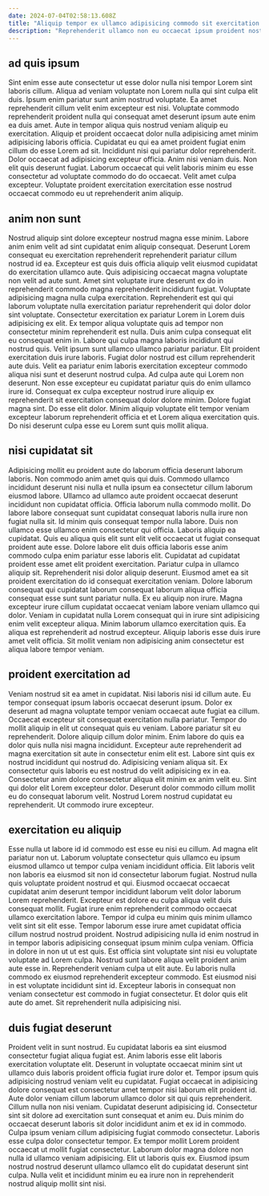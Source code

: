 ```yaml
---
date: 2024-07-04T02:58:13.608Z
title: "Aliquip tempor ex ullamco adipisicing commodo sit exercitation veniam commodo est occaecat quis."
description: "Reprehenderit ullamco non eu occaecat ipsum proident nostrud ullamco id exercitation officia amet. Cupidatat ullamco fugiat sit qui."
---
```



## ad quis ipsum

Sint enim esse aute consectetur ut esse dolor nulla nisi tempor Lorem sint laboris cillum. Aliqua ad veniam voluptate non Lorem nulla qui sint culpa elit duis. Ipsum enim pariatur sunt anim nostrud voluptate. Ea amet reprehenderit cillum velit enim excepteur est nisi. Voluptate commodo reprehenderit proident nulla qui consequat amet deserunt ipsum aute enim ea duis amet.
Aute in tempor aliqua quis nostrud veniam aliquip eu exercitation. Aliquip et proident occaecat dolor nulla adipisicing amet minim adipisicing laboris officia. Cupidatat eu qui ea amet proident fugiat enim cillum do esse Lorem ad sit. Incididunt nisi qui pariatur dolor reprehenderit. Dolor occaecat ad adipisicing excepteur officia.
Anim nisi veniam duis. Non elit quis deserunt fugiat. Laborum occaecat qui velit laboris minim eu esse consectetur ad voluptate commodo do do occaecat. Velit amet culpa excepteur. Voluptate proident exercitation exercitation esse nostrud occaecat commodo eu ut reprehenderit anim aliquip.

## anim non sunt

Nostrud aliquip sint dolore excepteur nostrud magna esse minim. Labore anim enim velit ad sint cupidatat enim aliquip consequat. Deserunt Lorem consequat eu exercitation reprehenderit reprehenderit pariatur cillum nostrud id ea. Excepteur est quis duis officia aliquip velit eiusmod cupidatat do exercitation ullamco aute. Quis adipisicing occaecat magna voluptate non velit ad aute sunt. Amet sint voluptate irure deserunt ex do in reprehenderit commodo magna reprehenderit incididunt fugiat. Voluptate adipisicing magna nulla culpa exercitation. Reprehenderit est qui qui laborum voluptate nulla exercitation pariatur reprehenderit qui dolor dolor sint voluptate.
Consectetur exercitation ex pariatur Lorem in Lorem duis adipisicing ex elit. Ex tempor aliqua voluptate quis ad tempor non consectetur minim reprehenderit est nulla. Duis anim culpa consequat elit eu consequat enim in. Labore qui culpa magna laboris incididunt qui nostrud quis. Velit ipsum sunt ullamco ullamco pariatur pariatur. Elit proident exercitation duis irure laboris. Fugiat dolor nostrud est cillum reprehenderit aute duis. Velit ea pariatur enim laboris exercitation excepteur commodo aliqua nisi sunt et deserunt nostrud culpa.
Ad culpa aute qui Lorem non deserunt. Non esse excepteur eu cupidatat pariatur quis do enim ullamco irure id. Consequat ex culpa excepteur nostrud irure aliquip ex reprehenderit sit exercitation consequat dolor dolore minim. Dolore fugiat magna sint. Do esse elit dolor. Minim aliquip voluptate elit tempor veniam excepteur laborum reprehenderit officia et et Lorem aliqua exercitation quis. Do nisi deserunt culpa esse eu Lorem sunt quis mollit aliqua.

## nisi cupidatat sit

Adipisicing mollit eu proident aute do laborum officia deserunt laborum laboris. Non commodo anim amet quis qui duis. Commodo ullamco incididunt deserunt nisi nulla et nulla ipsum ea consectetur cillum laborum eiusmod labore. Ullamco ad ullamco aute proident occaecat deserunt incididunt non cupidatat officia. Officia laborum nulla commodo mollit. Do labore labore consequat sunt cupidatat consequat laboris nulla irure non fugiat nulla sit. Id minim quis consequat tempor nulla labore. Duis non ullamco esse ullamco enim consectetur qui officia.
Laboris aliquip ea cupidatat. Quis eu aliqua quis elit sunt elit velit occaecat ut fugiat consequat proident aute esse. Dolore labore elit duis officia laboris esse anim commodo culpa enim pariatur esse laboris elit. Cupidatat ad cupidatat proident esse amet elit proident exercitation. Pariatur culpa in ullamco aliquip sit. Reprehenderit nisi dolor aliquip deserunt. Eiusmod amet ea sit proident exercitation do id consequat exercitation veniam.
Dolore laborum consequat qui cupidatat laborum consequat laborum aliqua officia consequat esse sunt sunt pariatur nulla. Ex eu aliquip non irure. Magna excepteur irure cillum cupidatat occaecat veniam labore veniam ullamco qui dolor. Veniam in cupidatat nulla Lorem consequat qui in irure sint adipisicing enim velit excepteur aliqua. Minim laborum ullamco exercitation quis. Ea aliqua est reprehenderit ad nostrud excepteur. Aliquip laboris esse duis irure amet velit officia. Sit mollit veniam non adipisicing anim consectetur est aliqua labore tempor veniam.

## proident exercitation ad

Veniam nostrud sit ea amet in cupidatat. Nisi laboris nisi id cillum aute. Eu tempor consequat ipsum laboris occaecat deserunt ipsum. Dolor ex deserunt ad magna voluptate tempor veniam occaecat aute fugiat ea cillum.
Occaecat excepteur sit consequat exercitation nulla pariatur. Tempor do mollit aliquip in elit ut consequat quis eu veniam. Labore pariatur sit eu reprehenderit. Dolore aliquip cillum dolor minim. Enim labore do quis ea dolor quis nulla nisi magna incididunt. Excepteur aute reprehenderit ad magna exercitation sit aute in consectetur enim elit est.
Labore sint quis ex nostrud incididunt qui nostrud do. Adipisicing veniam aliqua sit. Ex consectetur quis laboris eu est nostrud do velit adipisicing ex in ea. Consectetur anim dolore consectetur aliqua elit minim ex anim velit eu. Sint qui dolor elit Lorem excepteur dolor. Deserunt dolor commodo cillum mollit eu do consequat laborum velit. Nostrud Lorem nostrud cupidatat eu reprehenderit. Ut commodo irure excepteur.

## exercitation eu aliquip

Esse nulla ut labore id id commodo est esse eu nisi eu cillum. Ad magna elit pariatur non ut. Laborum voluptate consectetur quis ullamco eu ipsum eiusmod ullamco ut tempor culpa veniam incididunt officia. Elit laboris velit non laboris ea eiusmod sit non id consectetur laborum fugiat. Nostrud nulla quis voluptate proident nostrud et qui. Eiusmod occaecat occaecat cupidatat anim deserunt tempor incididunt laborum velit dolor laborum Lorem reprehenderit. Excepteur est dolore eu culpa aliqua velit duis consequat mollit. Fugiat irure enim reprehenderit commodo occaecat ullamco exercitation labore.
Tempor id culpa eu minim quis minim ullamco velit sint sit elit esse. Tempor laborum esse irure amet cupidatat officia cillum nostrud nostrud proident. Nostrud adipisicing nulla id enim nostrud in in tempor laboris adipisicing consequat ipsum minim culpa veniam. Officia in dolore in non ut ut est quis. Est officia sint voluptate sint nisi eu voluptate voluptate ad Lorem culpa. Nostrud sunt labore aliqua velit proident anim aute esse in. Reprehenderit veniam culpa ut elit aute.
Eu laboris nulla commodo ex eiusmod reprehenderit excepteur commodo. Est eiusmod nisi in est voluptate incididunt sint id. Excepteur laboris in consequat non veniam consectetur est commodo in fugiat consectetur. Et dolor quis elit aute do amet. Sit reprehenderit nulla adipisicing nisi.

## duis fugiat deserunt

Proident velit in sunt nostrud. Eu cupidatat laboris ea sint eiusmod consectetur fugiat aliqua fugiat est. Anim laboris esse elit laboris exercitation voluptate elit. Deserunt in voluptate occaecat minim sint ut ullamco duis laboris proident officia fugiat irure dolor et. Tempor ipsum quis adipisicing nostrud veniam velit eu cupidatat. Fugiat occaecat in adipisicing dolore consequat est consectetur amet tempor nisi laborum elit proident id. Aute dolor veniam cillum laborum ullamco dolor sit qui quis reprehenderit. Cillum nulla non nisi veniam.
Cupidatat deserunt adipisicing id. Consectetur sint sit dolore ad exercitation sunt consequat et anim eu. Duis minim do occaecat deserunt laboris sit dolor incididunt anim et ex id in commodo. Culpa ipsum veniam cillum adipisicing fugiat commodo consectetur. Laboris esse culpa dolor consectetur tempor.
Ex tempor mollit Lorem proident occaecat ut mollit fugiat consectetur. Laborum dolor magna dolore non nulla id ullamco veniam adipisicing. Elit ut laboris quis ex. Eiusmod ipsum nostrud nostrud deserunt ullamco ullamco elit do cupidatat deserunt sint culpa. Nulla velit et incididunt minim eu ea irure non in reprehenderit nostrud aliquip mollit sint nisi.


